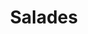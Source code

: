 ---
title: "Salades"
description: "Savoureuses salades fraiches et gourmandes."
display: true
displayorder: 3
image:
    src: "/images/salade-casa.png"
    alt: "Image illustrant différents types de pâtes, prêts à être cuisinés"
---